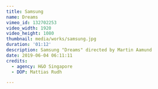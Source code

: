 ```yaml
---
title: Samsung
name: Dreams
vimeo_id: 132702253
video_width: 1920
video_height: 1080
thumbnail: media/works/samsung.jpg
duration: '01:12'
description: Samsung "Dreams" directed by Martin Aamund
date: 2019-06-04 06:11:11
credits: 
  - agency: H&O Singapore
  - DOP: Mattias Rudh

---
```

